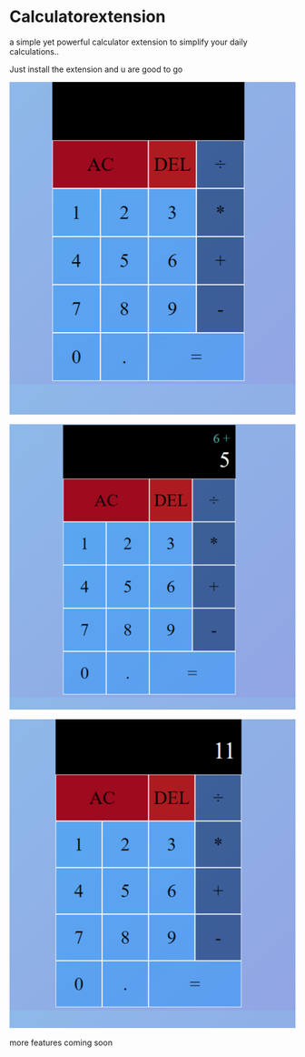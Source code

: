 # Calculatorextension

a simple yet powerful calculator extension to simplify your daily calculations..

Just install the extension and u are good to go

![ScreenShot](screenshots/shot-3.png)

![ScreenShot](screenshots/shot-1.png)

![ScreenShot](screenshots/shot-2.png)

more features coming soon

